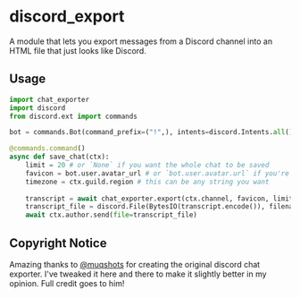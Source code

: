 # discord_export
A module that lets you export messages from a Discord channel into an HTML file that just looks like Discord.

## Usage
```py
import chat_exporter
import discord
from discord.ext import commands

bot = commands.Bot(command_prefix=("!",), intents=discord.Intents.all(), case_insensitive=True)

@commands.command()
async def save_chat(ctx):
    limit = 20 # or `None` if you want the whole chat to be saved
    favicon = bot.user.avatar_url # or `bot.user.avatar.url` if you're using discord.py>2.0
    timezone = ctx.guild.region # this can be any string you want
    
    transcript = await chat_exporter.export(ctx.channel, favicon, limit, timezone)
    transcript_file = discord.File(BytesIO(transcript.encode()), filename=f"{ctx.channel.name}-transcript.html")
    await ctx.author.send(file=transcript_file)
```

## Copyright Notice
Amazing thanks to [@muqshots](https://github.com/muqshots) for creating the original discord chat exporter. I've tweaked it here and there to make it slightly better in my opinion. Full credit goes to him!
